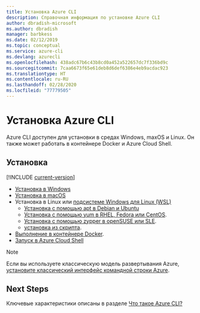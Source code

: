 ```yaml
---
title: Установка Azure CLI
description: Справочная информация по установке Azure CLI
author: dbradish-microsoft
ms.author: dbradish
manager: barbkess
ms.date: 02/12/2019
ms.topic: conceptual
ms.service: azure-cli
ms.devlang: azurecli
ms.openlocfilehash: 438adc67b6c43b8cd0a452a522657dc7f336bd9c
ms.sourcegitcommit: 7caa6673f65e61deb8d6def6386e4eb9acdac923
ms.translationtype: HT
ms.contentlocale: ru-RU
ms.lasthandoff: 02/28/2020
ms.locfileid: "77779505"
---
```

# <a name="install-the-azure-cli"></a>Установка Azure CLI

Azure CLI доступен для установки в средах Windows, maxOS и Linux.  Он также может работать в контейнере Docker и Azure Cloud Shell.

## <a name="install"></a>Установка

[!INCLUDE [current-version](includes/current-version.md)]

* [Установка в Windows](install-azure-cli-windows.md)
* [Установка в macOS](install-azure-cli-macos.md)
* Установка в Linux или [подсистеме Windows для Linux (WSL)](/windows/wsl/about)
  * [Установка с помощью apt в Debian и Ubuntu](install-azure-cli-apt.md)
  * [Установка с помощью yum в RHEL, Fedora или CentOS](install-azure-cli-yum.md).
  * [Установка с помощью zypper в openSUSE или SLE](install-azure-cli-zypper.md).
  * [установка из скрипта](install-azure-cli-linux.md).
* [Выполнение в контейнере Docker](run-azure-cli-docker.md).
* [Запуск в Azure Cloud Shell](/azure/cloud-shell/quickstart)

> [!NOTE]
> Если вы используете классическую модель развертывания Azure, [установите классический интерфейс командной строки Azure](install-classic-cli.md).

## <a name="next-steps"></a>Next Steps

Ключевые характеристики описаны в разделе [Что такое Azure CLI?](what-is-azure-cli.md)
